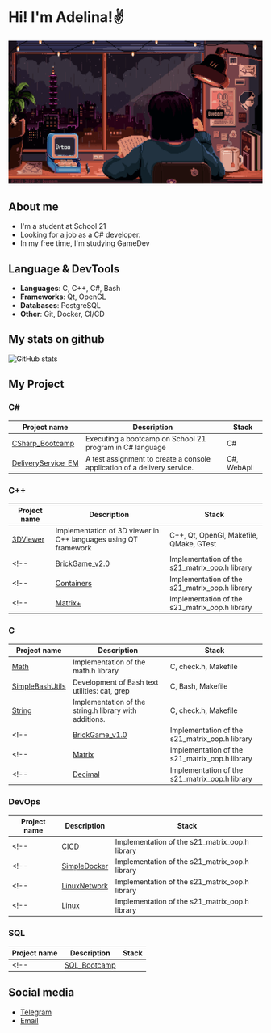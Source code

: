 # Hi! I'm Adelina!✌

![gif-hello](gif/Pixel%20Jeff%20X%20Divoom.gif)

## About me 

- I'm a student at School 21
- Looking for a job as a C# developer.
- In my free time, I'm studying GameDev

## Language & DevTools

- **Languages**: C, C++, C#, Bash
- **Frameworks**: Qt, OpenGL
- **Databases**: PostgreSQL
- **Other**: Git, Docker, CI/CD

## My stats on github

![GitHub stats](https://github-readme-stats.vercel.app/api?username=llllenivka&show_icons=true&hide_title=true&count_private=true&hide=prs&theme=radical)
## My Project

### C#
| Project name | Description | Stack       |
|--------------|-------------|-------------|
| [CSharp_Bootcamp](https://github.com/llllenivka/CSharp_Bootcamp)   | Executing a bootcamp on School 21 program in C# language  | C# |
| [DeliveryService_EM](https://github.com/llllenivka/DeliveryService_EM)  | A test assignment to create a console application of a delivery service.  | C#, WebApi  |

### C++
| Project name | Description | Stack       |
|--------------|-------------|-------------|
| [3DViewer](https://github.com/llllenivka/3DViewer) | Implementation of 3D viewer in C++ languages using QT framework | C++, Qt, OpenGl, Makefile, QMake, GTest |
<!-- | [BrickGame_v2.0](https://github.com/llllenivka/BrickGame_v2.0) | Implementation of the s21_matrix_oop.h library | C++ | -->
<!-- | [Containers](https://github.com/llllenivka/Containers) | Implementation of the s21_matrix_oop.h library | C++ | -->
<!-- | [Matrix+](https://github.com/llllenivka/Matrix+) | Implementation of the s21_matrix_oop.h library | C++ | -->



### C
| Project name | Description | Stack       |
|--------------|-------------|-------------|
| [Math](https://github.com/llllenivka/Math) | Implementation of the math.h library | C, check.h, Makefile |
| [SimpleBashUtils](https://github.com/llllenivka/SimpleBashUtils) | Development of Bash text utilities: cat, grep | C, Bash, Makefile |
| [String](https://github.com/llllenivka/String) | Implementation of the string.h library with additions. | C, check.h, Makefile |
<!-- | [BrickGame_v1.0](https://github.com/llllenivka/BrickGame_v1.0) | Implementation of the s21_matrix_oop.h library | C | -->
<!-- | [Matrix](https://github.com/llllenivka/Matrix) | Implementation of the s21_matrix_oop.h library | C | -->
<!-- | [Decimal](https://github.com/llllenivka/Decimal) | Implementation of the s21_matrix_oop.h library | C | -->



### DevOps
| Project name | Description | Stack       |
|--------------|-------------|-------------|
<!-- | [CICD](https://github.com/llllenivka/CICD) | Implementation of the s21_matrix_oop.h library | C | -->
<!-- | [SimpleDocker](https://github.com/llllenivka/SimpleDocker) | Implementation of the s21_matrix_oop.h library | C | -->
<!-- | [LinuxNetwork](https://github.com/llllenivka/LinuxNetwork) | Implementation of the s21_matrix_oop.h library | C | -->
<!-- | [Linux](https://github.com/llllenivka/Linux) | Implementation of the s21_matrix_oop.h library | C | -->

### SQL
| Project name | Description | Stack       |
|--------------|-------------|-------------|
<!-- | [SQL_Bootcamp](https://github.com/llllenivka/SQL_Bootcamp)|  | PostgreSQL| -->

##  Social media

<!-- добавить лидкод -->
- [Telegram](https://t.me/eflorentia)
- [Email](mailto:a.sharafutdinovva@gmail.com)


